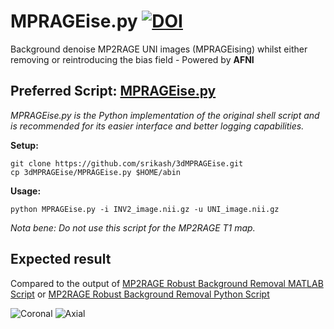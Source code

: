 # MPRAGEise.py [![DOI](https://zenodo.org/badge/DOI/10.5281/zenodo.14926753.svg)](https://zenodo.org/badge/latestdoi/14926753)

Background denoise MP2RAGE UNI images (MPRAGEising) whilst either removing or reintroducing the bias field - Powered by **AFNI**

## **Preferred Script: [MPRAGEise.py](https://github.com/srikash/3dMPRAGEise/blob/main/MPRAGEise.py)**  
*MPRAGEise.py is the Python implementation of the original shell script and is recommended for its easier interface and better logging capabilities.*

**Setup:**

`git clone https://github.com/srikash/3dMPRAGEise.git`  
`cp 3dMPRAGEise/MPRAGEise.py $HOME/abin`  

**Usage:**

`python MPRAGEise.py -i INV2_image.nii.gz -u UNI_image.nii.gz`

*Nota bene: Do not use this script for the MP2RAGE T1 map.*


## Expected result
Compared to the output of [MP2RAGE Robust Background Removal MATLAB Script](https://github.com/JosePMarques/MP2RAGE-related-scripts/blob/master/DemoRemoveBackgroundNoise.m) or [MP2RAGE Robust Background Removal Python Script](https://github.com/khanlab/mp2rage_genUniDen/blob/master/mp2rage_genUniDen.py)

![Coronal](img/coronal.png)
![Axial](img/axial.png)



